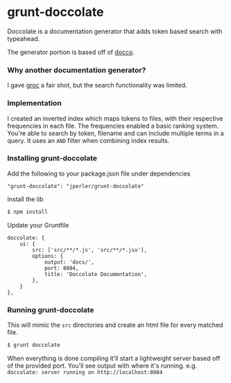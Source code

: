 # grunt-doccolate
Doccolate is a documentation generator that adds token based search with typeahead.

The generator portion is based off of [docco](https://github.com/jashkenas/docco).

### Why another documentation generator?
I gave [groc](http://nevir.github.io/groc/) a fair shot, but the search functionality was limited.

### Implementation
I created an inverted index which maps tokens to files, with their respective frequencies in each file. The frequencies enabled a basic ranking system. You're able to search by token, filename and can include multiple terms in a query. It uses an `AND` filter when combining index results.

### Installing grunt-doccolate
Add the following to your package.json file under dependencies
```
"grunt-doccolate": "jperler/grunt-doccolate"
```

Install the lib
```bash
$ npm install
```

Update your Gruntfile
```
doccolate: {
    ui: {
        src: ['src/**/*.js', 'src/**/*.jsx'],
        options: {
            output: 'docs/',
            port: 8084,
            title: 'Doccolate Documentation',
        },
    }
},
```

### Running grunt-doccolate
This will mimic the `src` directories and create an html file for every matched file.
```bash
$ grunt doccolate
```

When everything is done compiling it'll start a lightweight server based off of the provided port. You'll see output with where it's running. e.g. ```doccolate: server running on http://localhost:8084```
